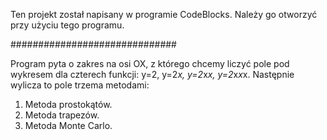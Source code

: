 Ten projekt został napisany w programie CodeBlocks.
Należy go otworzyć przy użyciu tego programu.

##############################

Program pyta o zakres na osi OX, z którego chcemy liczyć pole pod wykresem dla czterech funkcji:
y=2, y=2*x, y=2*x*x, y=2*x*x*x.
Następnie wylicza to pole trzema metodami:

1. Metoda prostokątów.
2. Metoda trapezów.
3. Metoda Monte Carlo.

